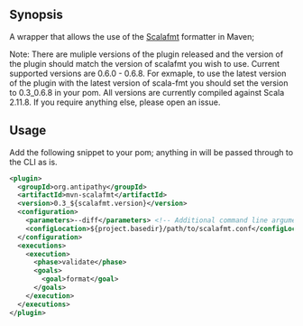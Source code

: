 ## Synopsis

A wrapper that allows the use of the [Scalafmt](https://github.com/olafurpg/scalafmt/) formatter in Maven;

Note: There are muliple versions of the plugin released and the version of the plugin should match the version of scalafmt you wish to use.  Current supported versions are 0.6.0 - 0.6.8.  For exmaple, to use the latest version of the plugin with the latest version of scala-fmt you should set the version to 0.3_0.6.8 in your pom.
All versions are currently compiled against Scala 2.11.8.  If you require anything else, please open an issue.

## Usage

Add the following snippet to your pom; anything in <parameters> will be
passed through to the CLI as is.


```xml
<plugin>
  <groupId>org.antipathy</groupId>
  <artifactId>mvn-scalafmt</artifactId>
  <version>0.3_${scalafmt.version}</version>
  <configuration>
    <parameters>--diff</parameters> <!-- Additional command line arguments-->
    <configLocation>${project.basedir}/path/to/scalafmt.conf</configLocation>
  </configuration>
  <executions>
    <execution>
      <phase>validate</phase>
      <goals>
        <goal>format</goal>
      </goals>
    </execution>
  </executions>
</plugin>
```
